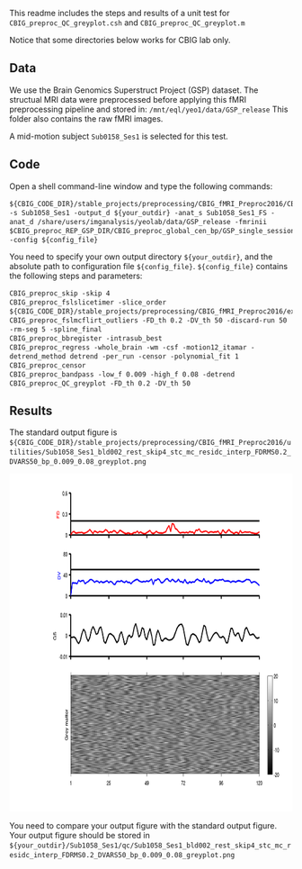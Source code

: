 This readme includes the steps and results of a unit test for `CBIG_preproc_QC_greyplot.csh` and `CBIG_preproc_QC_greyplot.m`

Notice that some directories below works for CBIG lab only.

## Data

We use the Brain Genomics Superstruct Project (GSP) dataset. The structual MRI data were preprocessed before applying this fMRI preprocessing pipeline and stored in:
`/mnt/eql/yeo1/data/GSP_release`
This folder also contains the raw fMRI images.

A mid-motion subject `Sub0158_Ses1` is selected for this test.

## Code 

Open a shell command-line window and type the following commands:

```
${CBIG_CODE_DIR}/stable_projects/preprocessing/CBIG_fMRI_Preproc2016/CBIG_fMRI_preprocess.csh -s Sub1058_Ses1 -output_d ${your_outdir} -anat_s Sub1058_Ses1_FS -anat_d /share/users/imganalysis/yeolab/data/GSP_release -fmrinii $CBIG_preproc_REP_GSP_DIR/CBIG_preproc_global_cen_bp/GSP_single_session/scripts/fmrinii/Sub1058_Ses1.fmrinii -config ${config_file} 
```

You need to specify your own output directory `${your_outdir}`, and the absolute path to configuration file `${config_file}`. `${config_file}` contains the following steps and parameters:

```
CBIG_preproc_skip -skip 4
CBIG_preproc_fslslicetimer -slice_order ${CBIG_CODE_DIR}/stable_projects/preprocessing/CBIG_fMRI_Preproc2016/example_slice_order.txt
CBIG_preproc_fslmcflirt_outliers -FD_th 0.2 -DV_th 50 -discard-run 50 -rm-seg 5 -spline_final
CBIG_preproc_bbregister -intrasub_best
CBIG_preproc_regress -whole_brain -wm -csf -motion12_itamar -detrend_method detrend -per_run -censor -polynomial_fit 1
CBIG_preproc_censor 
CBIG_preproc_bandpass -low_f 0.009 -high_f 0.08 -detrend 
CBIG_preproc_QC_greyplot -FD_th 0.2 -DV_th 50
```

## Results

The standard output figure is 
`${CBIG_CODE_DIR}/stable_projects/preprocessing/CBIG_fMRI_Preproc2016/utilities/Sub1058_Ses1_bld002_rest_skip4_stc_mc_residc_interp_FDRMS0.2_DVARS50_bp_0.009_0.08_greyplot.png`

<img src="Sub1058_Ses1_bld002_rest_skip4_stc_mc_residc_interp_FDRMS0.2_DVARS50_bp_0.009_0.08_greyplot.png" height="600" />

You need to compare your output figure with the standard output figure. Your output figure should be stored in
`${your_outdir}/Sub1058_Ses1/qc/Sub1058_Ses1_bld002_rest_skip4_stc_mc_residc_interp_FDRMS0.2_DVARS50_bp_0.009_0.08_greyplot.png`
